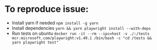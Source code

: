 # To reproduce issue:

- Install yarn if needed `npm install -g yarn`
- Install dependencies `yarn && yarn playwright install --with-deps`
- Run tests on ubuntu `docker run -it --rm --ipc=host -v ./:/tests mcr.microsoft.com/playwright:v1.49.1 /bin/bash -c "cd /tests && yarn playwright test"`
